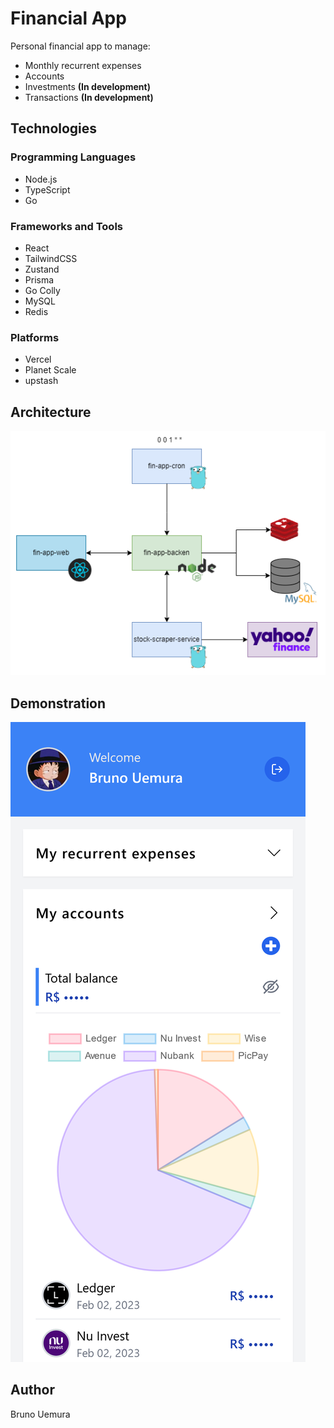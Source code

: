 # Financial App

Personal financial app to manage:

- Monthly recurrent expenses
- Accounts
- Investments **(In development)**
- Transactions **(In development)**

## Technologies

### Programming Languages

- Node.js
- TypeScript
- Go

### Frameworks and Tools

- React
- TailwindCSS
- Zustand
- Prisma
- Go Colly
- MySQL
- Redis

### Platforms

- Vercel
- Planet Scale
- upstash

## Architecture

![alt text](docs/schema.png)

## Demonstration

![alt text](docs/demo.png)

## Author

Bruno Uemura
